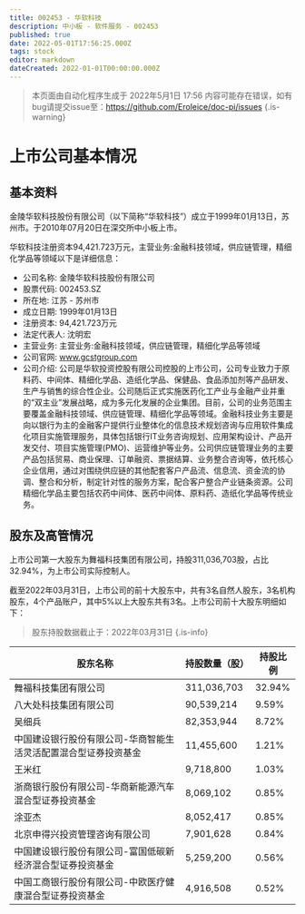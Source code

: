 ```yaml
---
title: 002453 - 华软科技
description: 中小板 - 软件服务 - 002453
published: true
date: 2022-05-01T17:56:25.000Z
tags: stock
editor: markdown
dateCreated: 2022-01-01T00:00:00.000Z
---
```


> 本页面由自动化程序生成于 2022年5月1日 17:56
> 内容可能存在错误，如有bug请提交issue至：https://github.com/Eroleice/doc-pi/issues
{.is-warning}

# 上市公司基本情况

## 基本资料

金陵华软科技股份有限公司（以下简称“华软科技”）成立于1999年01月13日，苏州市。于2010年07月20日在深交所中小板上市。

华软科技注册资本94,421.723万元，主营业务:金融科技领域，供应链管理，精细化学品等领域以下是详细信息：

- 公司名称: 金陵华软科技股份有限公司
- 股票代码: 002453.SZ
- 所在地: 江苏 - 苏州市
- 成立日期: 1999年01月13日
- 注册资本: 94,421.723万元
- 法定代表人: 沈明宏
- 主营业务: 主营业务:金融科技领域，供应链管理，精细化学品等领域
- 公司官网: www.gcstgroup.com
- 公司介绍: 公司是华软投资控股有限公司控股的上市公司，公司专业致力于原料药、中间体、精细化学品、造纸化学品、保健品、食品添加剂等产品研发、生产与销售的综合性企业。公司随后正式实施医药化工产业与金融产业并重的“双主业”发展战略，成为多元化发展的企业集团。目前，公司的业务范围主要覆盖金融科技领域、供应链管理、精细化学品等领域。金融科技业务主要是向以银行为主的金融客户提供行业整体化的信息技术规划咨询与应用软件集成化项目实施管理服务，具体包括银行IT业务咨询规划、应用架构设计、产品开发交付、项目实施管理(PMO)、运营维护等业务。公司供应链管理业务的主要产品包括贸易、商业保理、订单融资、票据结算、业务整合咨询等，依托核心企业信用，通过对围绕供应链的其他配套客户产品流、信息流、资金流的协调、整合和分析，制定针对性的服务方案，配合客户整合产业链条资源。公司精细化学品主要包括农药中间体、医药中间体、原料药、造纸化学品等传统业务。


## 股东及高管情况

上市公司第一大股东为舞福科技集团有限公司，持股311,036,703股，占比32.94%，为上市公司实际控制人。

截至2022年03月31日，上市公司的前十大股东中，共有3名自然人股东，3名机构股东，4个产品账户，其中5%以上大股东共有3名。上市公司前十大股东明细如下：

> 股东持股数据截止于：2022年03月31日
{.is-info}

| 股东名称 | 持股数量（股） | 持股比例 |
| --- | --- | --- |
| 舞福科技集团有限公司 | 311,036,703 | 32.94% |
| 八大处科技集团有限公司 | 90,539,214 | 9.59% |
| 吴细兵 | 82,353,944 | 8.72% |
| 中国建设银行股份有限公司-华商智能生活灵活配置混合型证券投资基金 | 11,455,600 | 1.21% |
| 王米红 | 9,718,800 | 1.03% |
| 浙商银行股份有限公司-华商新能源汽车混合型证券投资基金 | 8,069,102 | 0.85% |
| 涂亚杰 | 8,052,417 | 0.85% |
| 北京申得兴投资管理咨询有限公司 | 7,901,628 | 0.84% |
| 中国建设银行股份有限公司-富国低碳新经济混合型证券投资基金 | 5,259,200 | 0.56% |
| 中国工商银行股份有限公司-中欧医疗健康混合型证券投资基金 | 4,916,508 | 0.52% |




